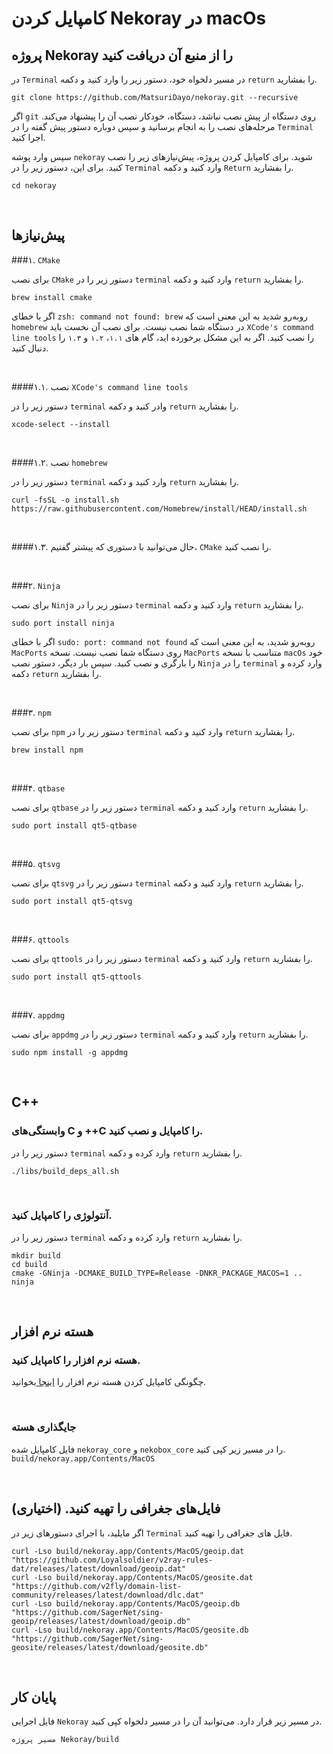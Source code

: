# کامپایل کردن Nekoray در macOs

## پروژه Nekoray را از منبع آن دریافت کنید
در `Terminal` در مسیر دلخواه خود، دستور زیر را وارد کنید و دکمه `return` را بفشارید.
```shell
git clone https://github.com/MatsuriDayo/nekoray.git --recursive
```
اگر `git` روی دستگاه از پیش نصب نباشد، دستگاه، خودکار نصب آن را پیشنهاد می‌کند. مرحله‌های نصب را به انجام برسانید و سپس دوباره دستور پیش گفته را در `Terminal` اجرا کنید.

سپس وارد پوشه `nekoray` شوید.
برای کامپایل کردن پروژه، پیش‌نیازهای زیر را نصب کنید. برای این، دستور زیر را در `Terminal` وارد کنید و دکمه `Return` را بفشارید.


```shell
cd nekoray
```
<br>

## پیش‌نیازها

###۱. `CMake`

برای نصب `CMake` دستور زیر را در `terminal` وارد کنید و دکمه `return` را بفشارید.
```shell
brew install cmake
```
اگر با خطای `zsh: command not found: brew` روبه‌رو شدید به این معنی است که `homebrew` در دستگاه شما نصب نیست. برای نصب آن نخست باید `XCode's command line tools` را نصب کنید. اگر به این مشکل برخورده‌ اید، گام های `۱.۱`، `۱.۲` و `۱.۳` را دنبال کنید.

<br>

####۱.۱. نصب `XCode's command line tools`

دستور زیر را در `terminal` وادر کنید و دکمه `return` را بفشارید.
```shell
xcode-select --install
```

<br>

####۱.۲. نصب `homebrew`

دستور زیر را در `terminal` وارد کنید و دکمه `return` را بفشارید.
```shell
curl -fsSL -o install.sh https://raw.githubusercontent.com/Homebrew/install/HEAD/install.sh
```

<br>

####۱.۳. حال می‌توانید با دستوری که پیشتر گفتیم، `CMake` را نصب کنید.

<br>

###۲. `Ninja`

برای نصب `Ninja` دستور زیر را در `terminal` وارد کنید و دکمه `return` را بفشارید.
```shell
sudo port install ninja
```
اگر با خطای `sudo: port: command not found` روبه‌رو شدید، به این معنی است که `MacPorts` روی دستگاه شما نصب نیست. نسخه `MacPorts` متناسب با نسخه `macOs` خود را بارگری و نصب کنید. سپس بار دیگر، دستور نصب `Ninja` را در `terminal` وارد کرده و دکمه `return` را بفشارید.

<br>

###۳. `npm`

برای نصب `npm` دستور زیر را در `terminal` وارد کنید و دکمه `return` را بفشارید.
```shell
brew install npm
```

<br>

###۴. `qtbase`

برای نصب `qtbase` دستور زیر را در `terminal` وارد کنید و دکمه `return` را بفشارید.
```shell
sudo port install qt5-qtbase
```

<br>

###۵. `qtsvg`

برای نصب `qtsvg` دستور زیر را در `terminal` وارد کنید و دکمه `return` را بفشارید.
```shell
sudo port install qt5-qtsvg
```

<br>

###۶. `qttools`

برای نصب `qttools` دستور زیر را در `terminal` وارد کنید و دکمه `return` را بفشارید.
```shell
sudo port install qt5-qttools
```

<br>

###۷. `appdmg`

برای نصب `appdmg` دستور زیر را در `terminal` وارد کنید و دکمه `return` را بفشارید.
```shell
sudo npm install -g appdmg
```

<br>

## C++

### وابستگی‌های C و ++C را کامپایل و نصب کنید.

دستور زیر را در `terminal` وارد کرده و دکمه `return` را بفشارید.

```shell
./libs/build_deps_all.sh
```

<br>

### آنتولوژی را کامپایل کنید.

دستور زیر را در `terminal` وارد کرده و دکمه `return` را بفشارید.
```shell
mkdir build
cd build
cmake -GNinja -DCMAKE_BUILD_TYPE=Release -DNKR_PACKAGE_MACOS=1 ..
ninja
```

<br>

## هسته نرم افزار

### هسته نرم افزار را کامپایل کنید.

چگونگی کامپایل کردن هسته نرم افزار را [اینجا ](./Build_Core.md)بخوانید.

<br>

### جایگذاری هسته

فایل کامپایل شده `nekoray_core` و `nekobox_core` را در مسیر زیر کپی کنید.
`build/nekoray.app/Contents/MacOS`

<br>

## فایل‌های جغرافی را تهیه کنید. (اختیاری)

اگر مایلید، با اجرای دستورهای زیر در `Terminal` فایل های جغرافی را تهیه کنید.

```shell
curl -Lso build/nekoray.app/Contents/MacOS/geoip.dat "https://github.com/Loyalsoldier/v2ray-rules-dat/releases/latest/download/geoip.dat"
curl -Lso build/nekoray.app/Contents/MacOS/geosite.dat "https://github.com/v2fly/domain-list-community/releases/latest/download/dlc.dat"
curl -Lso build/nekoray.app/Contents/MacOS/geoip.db "https://github.com/SagerNet/sing-geoip/releases/latest/download/geoip.db"
curl -Lso build/nekoray.app/Contents/MacOS/geosite.db "https://github.com/SagerNet/sing-geosite/releases/latest/download/geosite.db"
```
<br>

## پایان کار

فایل اجرایی `Nekoray` در مسیر زیر قرار دارد. می‌توانید آن را در مسیر دلخواه کپی کنید.

`مسیر پروژه Nekoray/build`